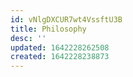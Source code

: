 ```yaml
---
id: vNlgDXCUR7wt4VssftU3B
title: Philosophy
desc: ''
updated: 1642228262508
created: 1642228238873
---
```


